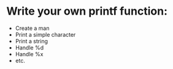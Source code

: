 # Write your own printf function:<br/>
* Create a man<br/>
* Print a simple character<br/>
* Print a string<br/>
* Handle %d<br/>
* Handle %x<br/>
* etc.<br/>

